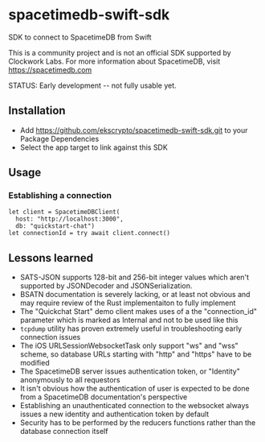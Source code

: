 # spacetimedb-swift-sdk
SDK to connect to SpacetimeDB from Swift

This is a community project and is not an official SDK supported by Clockwork Labs.
For more information about SpacetimeDB, visit https://spacetimedb.com

STATUS: Early development -- not fully usable yet.

## Installation

* Add https://github.com/ekscrypto/spacetimedb-swift-sdk.git to your Package Dependencies
* Select the app target to link against this SDK

## Usage

### Establishing a connection
```
let client = SpacetimeDBClient(
  host: "http://localhost:3000", 
  db: "quickstart-chat")
let connectionId = try await client.connect()
```

## Lessons learned

* SATS-JSON supports 128-bit and 256-bit integer values which aren't supported by JSONDecoder and JSONSerialization.
* BSATN documentation is severely lacking, or at least not obvious and may require review of the Rust implementaiton to fully implement
* The "Quickchat Start" demo client makes uses of a the "connection_id" parameter which is marked as Internal and not to be used like this
* `tcpdump` utility has proven extremely useful in troubleshooting early connection issues
* The iOS URLSessionWebsocketTask only support "ws" and "wss" scheme, so database URLs starting with "http" and "https" have to be modified
* The SpacetimeDB server issues authentication token, or "Identity" anonymously to all requestors
* It isn't obvious how the authentication of user is expected to be done from a SpacetimeDB documentation's perspective
* Establishing an unauthenticated connection to the websocket always issues a new identity and authentication token by default
* Security has to be performed by the reducers functions rather than the database connection itself
